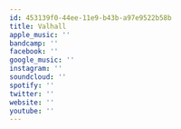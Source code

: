 ```yaml
---
id: 453139f0-44ee-11e9-b43b-a97e9522b58b
title: Valhall
apple_music: ''
bandcamp: ''
facebook: ''
google_music: ''
instagram: ''
soundcloud: ''
spotify: ''
twitter: ''
website: ''
youtube: ''
---
```

